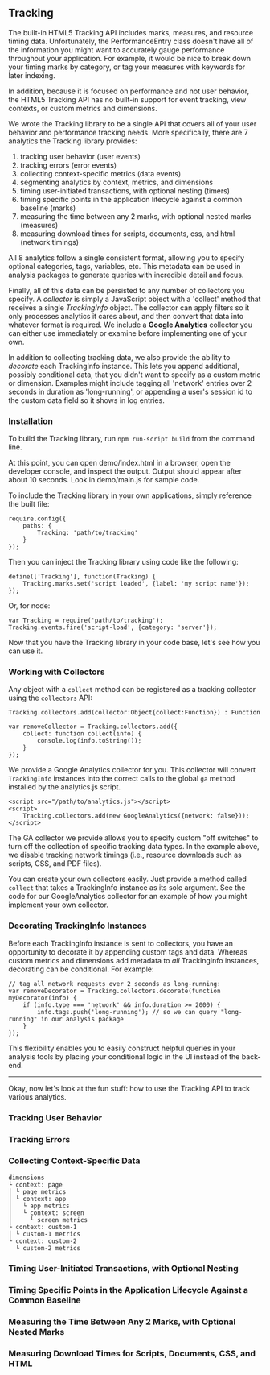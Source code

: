 ## Tracking ##

The built-in HTML5 Tracking API includes marks, measures, and resource timing data. Unfortunately, the PerformanceEntry
class doesn't have all of the information you might want to accurately gauge performance throughout your application.
For example, it would be nice to break down your timing marks by category, or tag your measures with keywords for later
indexing.

In addition, because it is focused on performance and not user behavior, the HTML5 Tracking API has no built-in support
for event tracking, view contexts, or custom metrics and dimensions.

We wrote the Tracking library to be a single API that covers all of your user behavior and performance tracking needs.
More specifically, there are 7 analytics the Tracking library provides:

 1. tracking user behavior (user events)
 2. tracking errors (error events)
 3. collecting context-specific metrics (data events)
 4. segmenting analytics by context, metrics, and dimensions
 5. timing user-initiated transactions, with optional nesting (timers)
 6. timing specific points in the application lifecycle against a common baseline (marks)
 7. measuring the time between any 2 marks, with optional nested marks (measures)
 8. measuring download times for scripts, documents, css, and html (network timings)

All 8 analytics follow a single consistent format, allowing you to specify optional categories, tags, variables, etc.
This metadata can be used in analysis packages to generate queries with incredible detail and focus.

Finally, all of this data can be persisted to any number of collectors you specify. A *collector* is simply a JavaScript
object with a 'collect' method that receives a single *TrackingInfo* object. The collector can apply filters so it only
processes analytics it cares about, and then convert that data into whatever format is required. We include a **Google
Analytics** collector you can either use immediately or examine before implementing one of your own.

In addition to collecting tracking data, we also provide the ability to *decorate* each TrackingInfo instance. This
lets you append additional, possibly conditional data, that you didn't want to specify as a custom metric or dimension.
Examples might include tagging all 'network' entries over 2 seconds in duration as 'long-running', or appending a user's
session id to the custom data field so it shows in log entries.

### Installation ###

To build the Tracking library, run `npm run-script build` from the command line.

At this point, you can open demo/index.html in a browser, open the developer console, and inspect the output. Output
should appear after about 10 seconds. Look in demo/main.js for sample code.

To include the Tracking library in your own applications, simply reference the built file:

    require.config({
        paths: {
            Tracking: 'path/to/tracking'
        }
    });

Then you can inject the Tracking library using code like the following:

    define(['Tracking'], function(Tracking) {
        Tracking.marks.set('script loaded', {label: 'my script name'});
    });

Or, for node:

    var Tracking = require('path/to/tracking');
    Tracking.events.fire('script-load', {category: 'server'});

Now that you have the Tracking library in your code base, let's see how you can use it.

### Working with Collectors ###

Any object with a `collect` method can be registered as a tracking collector using the `collectors` API:

    Tracking.collectors.add(collector:Object{collect:Function}) : Function
    
    var removeCollector = Tracking.collectors.add({
        collect: function collect(info) {
            console.log(info.toString());
        }
    });

We provide a Google Analytics collector for you. This collector will convert `TrackingInfo` instances into the correct
calls to the global `ga` method installed by the analytics.js script.

    <script src="/path/to/analytics.js"></script>
    <script>
        Tracking.collectors.add(new GoogleAnalytics({network: false}));
    </script>

The GA collector we provide allows you to specify custom "off switches" to turn off the collection of specific tracking
data types. In the example above, we disable tracking network timings (i.e., resource downloads such as scripts, CSS,
and PDF files).

You can create your own collectors easily. Just provide a method called `collect` that takes a TrackingInfo instance
as its sole argument. See the code for our GoogleAnalytics collector for an example of how you might implement your own
collector.

### Decorating TrackingInfo Instances ###

Before each TrackingInfo instance is sent to collectors, you have an opportunity to decorate it by appending custom
tags and data. Whereas custom metrics and dimensions add metadata to *all* TrackingInfo instances, decorating can be
conditional. For example:

    // tag all network requests over 2 seconds as long-running:
    var removeDecorator = Tracking.collectors.decorate(function myDecorator(info) {
        if (info.type === 'network' && info.duration >= 2000) {
            info.tags.push('long-running'); // so we can query "long-running" in our analysis package
        }
    });

This flexibility enables you to easily construct helpful queries in your analysis tools by placing your conditional
logic in the UI instead of the back-end.

---

Okay, now let's look at the fun stuff: how to use the Tracking API to track various analytics.

### Tracking User Behavior ###
### Tracking Errors ###
### Collecting Context-Specific Data ###

    dimensions
    └ context: page
    │ └ page metrics
    │ └ context: app
    │   └ app metrics
    │   └ context: screen
    │     └ screen metrics
    └ context: custom-1
    │ └ custom-1 metrics
    └ context: custom-2
      └ custom-2 metrics

### Timing User-Initiated Transactions, with Optional Nesting ###
### Timing Specific Points in the Application Lifecycle Against a Common Baseline ###
### Measuring the Time Between Any 2 Marks, with Optional Nested Marks ###
### Measuring Download Times for Scripts, Documents, CSS, and HTML ###

